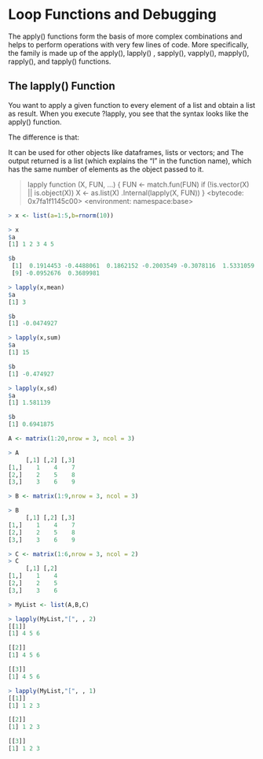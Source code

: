 Loop Functions and Debugging
==============================

The apply() functions form the basis of more complex combinations and helps to perform operations with very few lines of code. More specifically, the family is made up of the apply(), lapply() , sapply(), vapply(), mapply(), rapply(), and tapply() functions.

The lapply() Function
-------------------------

You want to apply a given function to every element of a list and obtain a list as result. When you execute ?lapply, you see that the syntax looks like the apply() function.

The difference is that:

It can be used for other objects like dataframes, lists or vectors; and
The output returned is a list (which explains the “l” in the function name), which has the same number of elements as the object passed to it.

> lapply
function (X, FUN, ...) 
{
    FUN <- match.fun(FUN)
    if (!is.vector(X) || is.object(X)) 
        X <- as.list(X)
    .Internal(lapply(X, FUN))
}
<bytecode: 0x7fa1f1145c00>
<environment: namespace:base>

```r
> x <- list(a=1:5,b=rnorm(10))

> x
$a
[1] 1 2 3 4 5

$b
 [1]  0.1914453 -0.4488061  0.1862152 -0.2003549 -0.3078116  1.5331059 -0.7914014 -0.9110498
 [9] -0.0952676  0.3689981
```
```r
> lapply(x,mean)
$a
[1] 3

$b
[1] -0.0474927
```
```r
> lapply(x,sum)
$a
[1] 15

$b
[1] -0.474927
```
```r
> lapply(x,sd)
$a
[1] 1.581139

$b
[1] 0.6941875

```

```r
A <- matrix(1:20,nrow = 3, ncol = 3)

> A
     [,1] [,2] [,3]
[1,]    1    4    7
[2,]    2    5    8
[3,]    3    6    9

> B <- matrix(1:9,nrow = 3, ncol = 3)

> B
     [,1] [,2] [,3]
[1,]    1    4    7
[2,]    2    5    8
[3,]    3    6    9

> C <- matrix(1:6,nrow = 3, ncol = 2)
> C
     [,1] [,2]
[1,]    1    4
[2,]    2    5
[3,]    3    6
```
```r
> MyList <- list(A,B,C)

> lapply(MyList,"[", , 2)
[[1]]
[1] 4 5 6

[[2]]
[1] 4 5 6

[[3]]
[1] 4 5 6
```
```r
> lapply(MyList,"[", , 1)
[[1]]
[1] 1 2 3

[[2]]
[1] 1 2 3

[[3]]
[1] 1 2 3

```
